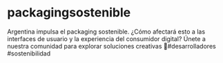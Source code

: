 # packagingsostenible
Argentina impulsa el packaging sostenible. ¿Cómo afectará esto a las interfaces de usuario y la experiencia del consumidor digital? Únete a nuestra comunidad para explorar soluciones creativas 🌿#desarrolladores #sostenibilidad
